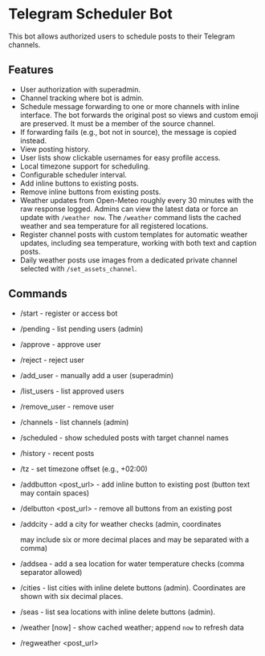 # Telegram Scheduler Bot

This bot allows authorized users to schedule posts to their Telegram channels.

## Features
- User authorization with superadmin.
- Channel tracking where bot is admin.
- Schedule message forwarding to one or more channels with inline interface. The bot forwards the original post so views and custom emoji are preserved. It must be a member of the source channel.
- If forwarding fails (e.g., bot not in source), the message is copied instead.
- View posting history.
- User lists show clickable usernames for easy profile access.
- Local timezone support for scheduling.
- Configurable scheduler interval.
- Add inline buttons to existing posts.
- Remove inline buttons from existing posts.
- Weather updates from Open-Meteo roughly every 30 minutes with the raw response logged. Admins
  can view the latest data or force an update with `/weather now`. The `/weather` command lists
  the cached weather and sea temperature for all registered locations.
- Register channel posts with custom templates for automatic weather updates,
  including sea temperature, working with both text and caption posts.
- Daily weather posts use images from a dedicated private channel selected with
  `/set_assets_channel`.


## Commands
- /start - register or access bot
- /pending - list pending users (admin)
- /approve <id> - approve user
- /reject <id> - reject user
- /add_user <id> - manually add a user (superadmin)
- /list_users - list approved users
- /remove_user <id> - remove user
- /channels - list channels (admin)
- /scheduled - show scheduled posts with target channel names
- /history - recent posts
- /tz <offset> - set timezone offset (e.g., +02:00)
- /addbutton <post_url> <text> <url> - add inline button to existing post (button text may contain spaces)
- /delbutton <post_url> - remove all buttons from an existing post

- /addcity <name> <lat> <lon> - add a city for weather checks (admin, coordinates

  may include six or more decimal places and may be separated with a comma)
- /addsea <name> <lat> <lon> - add a sea location for water temperature checks
  (comma separator allowed)

- /cities - list cities with inline delete buttons (admin). Coordinates are shown
  with six decimal places.
- /seas - list sea locations with inline delete buttons (admin).
- /weather [now] - show cached weather; append `now` to refresh data
- /regweather <post_url> <template> - register a post for weather updates
- /weatherposts [update] - list registered weather posts; append `update` to refresh
- /setup_weather - interactive wizard to add a daily forecast channel
- /list_weather_channels - show configured weather channels with action buttons
- /set_assets_channel - choose the channel used for weather assets

When using the "Run now" button from `/list_weather_channels`, the bot attempts
to copy the next available asset. If no unused asset exists, it replies with
"No asset to publish".

### Asset channel
Images and caption templates are stored in a private channel
`@kotopogoda_assets`. Choose this channel with `/set_assets_channel` **before**
uploading assets. Only posts sent after the bot becomes an admin are captured.
Used posts are deleted automatically after publishing so the channel always
contains only fresh assets.



## User Stories

### Done
- **US-1**: Registration of the first superadmin.
- **US-2**: User registration queue with limits and admin approval flow.
- **US-3**: Superadmin manages pending and approved users. Rejected users cannot
  register again. Pending and approved lists display clickable usernames with
  inline approval buttons.
- **US-4**: Channel listener events and `/channels` command.
- **US-5**: Post scheduling interface with channel selection, cancellation and rescheduling. Scheduled list shows the post preview or link along with the target channel name and time in HH:MM DD.MM.YYYY format.
- **US-6**: Scheduler forwards queued posts at the correct local time. If forwarding fails because the bot is not a member, it falls back to copying. Interval is configurable and all actions are logged.
- **US-8**: `/addbutton <post_url> <text> <url>` adds an inline button to an existing channel post. Update logged with INFO level.
- **US-9**: `/delbutton <post_url>` removes inline buttons from an existing channel post.
- **US-10**: Admin adds a city with `/addcity`.
- **US-11**: Admin views and removes cities with `/cities`.
- **US-12**: Periodic weather collection from Open-Meteo with up to three retries on failure.
- **US-13**: Admin requests last weather check info and can force an update.
- **US-14**: Admin registers a weather post for updates, including sea temperature.
- **US-15**: Automatic weather post updates with current weather and sea temperature.
- **US-16**: Admin lists registered posts showing the rendered weather and sea data for all registered seas.
- **US-17**: Admin adds a channel for daily weather posts and specifies the publication time with `/setup_weather`.
- **US-18**: Content manager uploads images with templates to `@kotopogoda_assets`; used posts disappear after publishing.
- **US-19**: Admin views the list of weather channels and can send a post immediately with «Run now» or remove a channel with «Stop».
- **US-20**: The bot publishes the weather once per day for each configured channel at the set time.




### In Progress
- **US-7**: Logging of all operations.

### Planned

## Deployment
The bot is designed for Fly.io using a webhook on `/webhook` and listens on port `8080`.
For Telegram to reach the webhook over HTTPS, the Fly.io service must expose port `443` with TLS termination enabled. This is configured in `fly.toml`.

### Environment Variables
- `TELEGRAM_BOT_TOKEN` – Telegram bot API token.

- `WEBHOOK_URL` – external HTTPS URL of the deployed application. Used to register the Telegram webhook.

- `DB_PATH` – path to the SQLite database (default `bot.db`).
- `FLY_API_TOKEN` – token for automated Fly deployments.
- `TZ_OFFSET` – default timezone offset like `+02:00`.
- `SCHED_INTERVAL_SEC` – scheduler check interval in seconds (default `30`).

### Запуск локально
1. Install dependencies:
   ```bash
   pip install -r requirements.txt
   ```
2. Запустите бота:
   ```bash
   python main.py
   ```

> Fly.io secrets `TELEGRAM_BOT_TOKEN` и `FLY_API_TOKEN` должны быть заданы перед запуском.


### Деплой на Fly.io

1. Запустить приложение в первый раз (из CLI, однократно):

```bash
fly launch
fly volumes create sched_db --size 1


```

2. После этого любой push в ветку `main` будет автоматически триггерить деплой.

3. Все секреты устанавливаются через Fly.io UI или CLI:

```bash
fly secrets set TELEGRAM_BOT_TOKEN=xxx
fly secrets set WEBHOOK_URL=https://<app-name>.fly.dev/
```

The `fly.toml` file should expose port `443` so that Telegram can connect over HTTPS.

## CI/CD
Каждый push в main запускает GitHub Actions → flyctl deploy → Fly.io.

